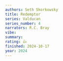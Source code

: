 ```yaml
---
authors: Seth Skorkowsky
title: Redemptor
series: Valducan
series_number: 4
narrators: R.C. Bray
vibe:
summary:
rating: 👍
finished: 2024-10-17
year: 2024
---
```

